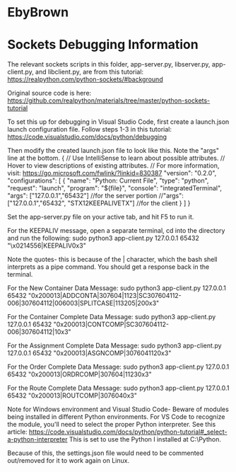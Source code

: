 # EbyBrown

# Sockets Debugging Information

The relevant sockets scripts in this folder, app-server.py, libserver.py, app-client.py, and libclient.py, are from this tutorial:
https://realpython.com/python-sockets/#background

Original source code is here:
https://github.com/realpython/materials/tree/master/python-sockets-tutorial

To set this up for debugging in Visual Studio Code, first create a launch.json launch configuration file. Follow steps 1-3 in this tutorial:
https://code.visualstudio.com/docs/python/debugging


Then modify the created launch.json file to look like this. Note the "args" line at the bottom.
{
    // Use IntelliSense to learn about possible attributes.
    // Hover to view descriptions of existing attributes.
    // For more information, visit: https://go.microsoft.com/fwlink/?linkid=830387
    "version": "0.2.0",
    "configurations": [
        {
            "name": "Python: Current File",
            "type": "python",
            "request": "launch",
            "program": "${file}",
            "console": "integratedTerminal",
            "args": ["127.0.0.1","65432"] //for the server portion
            //"args": ["127.0.0.1","65432", "STX12KEEPALIVETX"] //for the client 
        }
    ]
}

Set the app-server.py file on your active tab, and hit F5 to run it. 

For the KEEPALIV message, open a separate terminal, cd into the directory and run the following: 
sudo python3 app-client.py 127.0.0.1 65432 "\x0214556|KEEPALIV0x3"

Note the quotes- this is because of the | character, which the bash shell interprets as a pipe command.
You should get a response back in the terminal.

For the New Container Data Message:
sudo python3 app-client.py 127.0.0.1 65432 "0x200013|ADDCONTA|307604|1123|SC307604112-006|307604112|006003|SPLITCASE|113205|200x3"

For the Container Complete Data Message:
sudo python3 app-client.py 127.0.0.1 65432 "0x200013|CONTCOMP|SC307604112-006|307604112|10x3"

For the Assignment Complete Data Message:
sudo python3 app-client.py 127.0.0.1 65432 "0x200013|ASGNCOMP|3076041120x3"

For the Order Complete Data Message:
sudo python3 app-client.py 127.0.0.1 65432 "0x200013|ORDRCOMP|307604|11230x3"

For the Route Complete Data Message:
sudo python3 app-client.py 127.0.0.1 65432 "0x200013|ROUTCOMP|3076040x3"



Note for Windows environment and Visual Studio Code- Beware of modules being installed in different Python environments. For VS Code to recognize the module, you'll need to select the proper Python interpreter. See this article: https://code.visualstudio.com/docs/python/python-tutorial#_select-a-python-interpreter
This is set to use the Python I installed at C:\Python.

Because of this, the settings.json file would need to be commented out/removed for it to work again on Linux.
